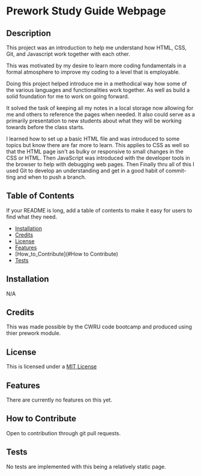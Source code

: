 # Prework Study Guide Webpage
 
## Description
 
This project was an introduction to help me understand how HTML, CSS, Git, and Javascript work together with each other.
 
This was motivated by my desire to learn more coding fundamentals in a formal atmosphere to improve my coding to a level that is employable.
 
Doing this project helped introduce me in a methodical way how some of the various languages and functionalities work together. As well as build a solid foundation for me to work on going forward.
 
It solved the task of keeping all my notes in a local storage now allowing for me and others to reference the pages when needed. It also could serve as a primarily presentation to new students about what they will be working towards before the class starts.
 
I learned how to set up a basic HTML file and was introduced to some topics but know there are far more to learn. This applies to CSS as well so that the HTML page isn't as bulky or responsive to small changes in the CSS or HTML. Then JavaScript was introduced with the developer tools in the browser to help with debugging web pages. Then Finally thru all of this I used Git to develop an understanding and get in a good habit of commit-ting and when to push a branch.
 
## Table of Contents
 
If your README is long, add a table of contents to make it easy for users to find what they need.
 
- [Installation](#installation)
- [Credits](#credits)
- [License](#license)
- [Features](#Features)
- [How_to_Contribute](#How to Contribute)
- [Tests](#Tests)

## Installation

N/A
 
## Credits
 
This was made possible by the CWRU code bootcamp and produced using thier prework module.
 
## License
 
This is licensed under a [MIT License](https://choosealicense.com/licenses/mit/)
 
## Features
 
There are currently no features on this yet.
 
## How to Contribute
 
Open to contribution through git pull requests.
 
## Tests
 
No tests are implemented with this being a relatively static page.
